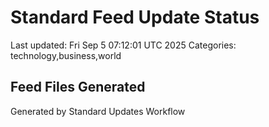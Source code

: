 # Standard Feed Update Status
Last updated: Fri Sep  5 07:12:01 UTC 2025
Categories: technology,business,world

## Feed Files Generated

Generated by Standard Updates Workflow
